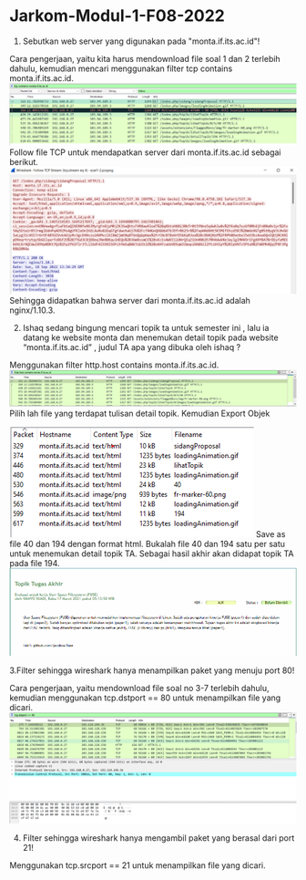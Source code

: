 # Jarkom-Modul-1-F08-2022

1. Sebutkan web server yang digunakan pada "monta.if.its.ac.id"!

Cara pengerjaan, yaitu kita harus mendownload file soal 1 dan 2 terlebih dahulu, kemudian mencari menggunakan filter tcp contains monta.if.its.ac.id.
<img src='https://github.com/D-060103/Jarkom-Modul-1-F08-2022/blob/main/1.Filter%20tcp.png'>
Follow file TCP untuk mendapatkan server dari monta.if.its.ac.id sebagai berikut.
<img src='https://github.com/D-060103/Jarkom-Modul-1-F08-2022/blob/main/1.Follow%20TCP.png'>
Sehingga didapatkan bahwa server dari monta.if.its.ac.id adalah nginx/1.10.3.

2. Ishaq sedang bingung mencari topik ta untuk semester ini , lalu ia datang ke website monta dan menemukan detail topik pada website “monta.if.its.ac.id” , judul TA apa yang dibuka oleh ishaq ?

Menggunakan filter http.host contains monta.if.its.ac.id.
<img src='https://github.com/D-060103/Jarkom-Modul-1-F08-2022/blob/main/2.Filter%20http.png'>
Pilih lah file yang terdapat tulisan detail topik. Kemudian Export Objek

<img src='https://github.com/D-060103/Jarkom-Modul-1-F08-2022/blob/main/2.Hasil%20Export.png'>
Save as file 40 dan 194 dengan format html. Bukalah file 40 dan 194 satu per satu untuk menemukan detail topik TA. Sebagai hasil akhir akan didapat topik TA pada file 194.
<img src='https://github.com/D-060103/Jarkom-Modul-1-F08-2022/blob/main/2.%20Topik%20TA.png'>

3.Filter sehingga wireshark hanya menampilkan paket yang menuju port 80! 

Cara pengerjaan, yaitu mendownload file soal no 3-7 terlebih dahulu, kemudian menggunakan tcp.dstport == 80 untuk menampilkan file yang dicari.
<img src='https://github.com/D-060103/Jarkom-Modul-1-F08-2022/blob/main/3..png'>

4. Filter sehingga wireshark hanya mengambil paket yang berasal dari port 21!

Menggunakan tcp.srcport == 21 untuk menampilkan file yang dicari.
<img src=''>
